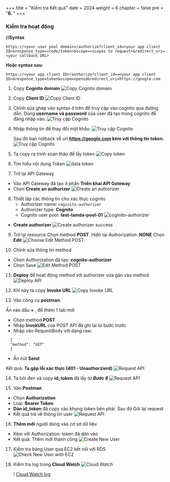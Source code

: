 +++
title = "Kiểm tra Kết quả"
date = 2024
weight = 6
chapter = false
pre = "<b>6. </b>"
+++

### Kiểm tra hoạt động

**//Syntax**

```
https://<your user pool domain>/authorize?client_id=<your app client ID>&response_type=<code/token>&scope=<scopes to request>&redirect_uri=<your callback URL>
```

**Hoặc syntax sau:**

```
https://<your app client ID>/authorize?client_id==<your app client ID>&response_type=token&scope=openid&redirect_uri=https://google.com
```

1. Copy **Cognito domain**
   ![Copy Cognito domain](/images/6/1.png?width=90pc)

2. Copy **Client ID**
   ![Copy Client ID](/images/6/2.png?width=90pc)

3. Chỉnh sửa ghép vào syntax ở trên để truy cập vào cognito qua đường dẫn.
   Dùng **username và password** của user đã tạo trong cognito để đăng nhập vào.
   ![Truy cập Cognito](/images/6/3.png?width=90pc)

4. Nhập thông tin để thay đổi mật khẩu:
   ![Truy cập Cognito](/images/6/4.png?width=90pc)

   Sau đó bạn rollback về url **https://google.com kèm với thông tin token**.
   ![Truy cập Cognito](/images/6/5.png?width=90pc)

5. Ta copy ra trình soạn thảo để lấy token
   ![Copy token](/images/6/6.png?width=90pc)

6. Tìm hiểu nội dung Token
   ![data token](/images/6/7.png?width=90pc)

7. Trở lại API Gateway

- Vào API Gateway đã tạo ở phần **Triển khai API Gateway**
- Chọn **Create an authorizer**
  ![Create an authorizer](/images/6/8.png?width=90pc)

8. Thiết lập các thông tin cho xác thực cognito
   - Authorizer name: `coginito-authorizer`
   - Authorizer type: **Cognito**
   - Cognito user pool: **test-lamda-pool-01**
     ![coginito-authorizer](/images/6/9.png?width=90pc)

- **Create authorizer**
  ![Create authorizer success](/images/6/10.png?width=90pc)

9. Trở lại resource
   Chọn method **POST**. Hiện tại Authorization: **NONE**
   Chọn **Edit**
   ![Choose Edit Method POST](/images/6/11.png?width=90pc)

10. Chỉnh sửa thông tin method

- Chọn Authorization đã tạo: **cognito-authorizer**
- Chọn Save
  ![Edit Method POST](/images/6/12.png?width=90pc)

11. **Deploy** để hoạt động method với authorizer vừa gán vào method
    ![Deploy API](/images/6/13.png?width=90pc)

12. Khi này ta copy **Invoke URL**
    ![Copy Invoke URL](/images/6/14.png?width=90pc)

13. Vào công cụ **postman**.

Ấn vào dấu **+** , để thêm 1 tab mới

- Chọn method **POST**
- Nhập **InvokURL** của POST API đã ghi lại từ bước trước
- Nhập vào RequestBody với dạng raw:

```
  {
  "method": "GET"
  }
```

- Ấn nút **Send**

Kết quả: **Ta gặp lỗi xác thực (401 - Unauthorzierd)**
![Request API](/images/6/15.png?width=90pc)

14. Ta bôi đen và copy **id_token** đã lấy từ **_Bước 6_**
    ![Request API](/images/6/16.png?width=90pc)

15. Vào **Postman**

- Chọn **Authorization**
- Loại: **Bearer Token**
- **Dán id_token** đã copy vào khung token bên phải. Sau đó Gửi lại request
- Kết quả trả về thông tin user
  ![Request API](/images/6/17.png?width=90pc)

16. **Thêm mới** người dùng vào cơ sở dữ liệu

- Kèm với Authorization: token đã dán vào
- Kết quả: Thêm mới thành công
  ![Create New User](/images/6/18.png?width=90pc)

17. Kiểm tra bảng User qua EC2 kết nối với RDS
    ![Check New User with EC2](/images/6/19.png?width=90pc)

18. Kiểm tra log trong **Cloud Watch**
    ![Cloud Watch](/images/6/20.png?width=90pc)

    ! [Cloud Watch log](/images/6/21.png?width=90pc)
